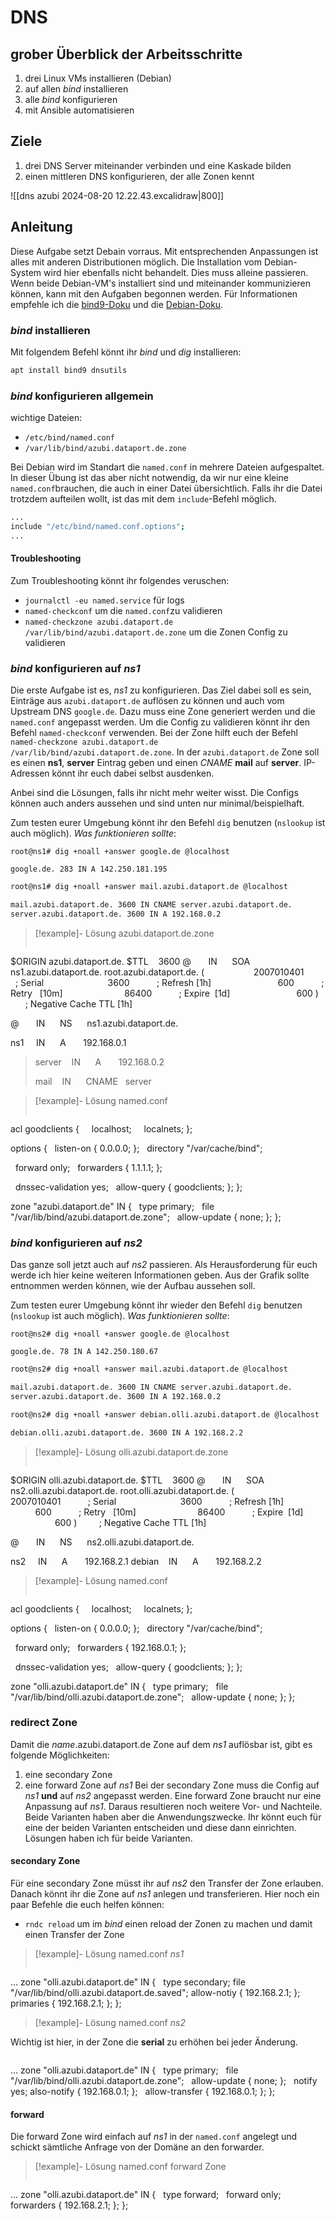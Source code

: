 # DNS

## grober Überblick der Arbeitsschritte

1. drei Linux VMs installieren (Debian)
2. auf allen *bind* installieren
3. alle *bind* konfigurieren
4. mit Ansible automatisieren

## Ziele

1. drei DNS Server miteinander verbinden und eine Kaskade bilden
2. einen mittleren DNS konfigurieren, der alle Zonen kennt

![[dns azubi 2024-08-20 12.22.43.excalidraw|800]]

## Anleitung

Diese Aufgabe setzt Debain vorraus. Mit entsprechenden Anpassungen ist alles mit anderen Distributionen möglich.
Die Installation vom Debian-System wird hier ebenfalls nicht behandelt. Dies muss alleine passieren.
Wenn beide Debian-VM's installiert sind und miteinander kommunizieren können, kann mit den Aufgaben begonnen werden.
Für Informationen empfehle ich die [bind9-Doku](https://bind9.readthedocs.io/en/latest/chapter1.html) und die [Debian-Doku](https://wiki.debian.org/Bind9).
### *bind* installieren

Mit folgendem Befehl könnt ihr *bind* und *dig* installieren:

```bash
apt install bind9 dnsutils
```

### *bind* konfigurieren allgemein

wichtige Dateien:
- `/etc/bind/named.conf`
- `/var/lib/bind/azubi.dataport.de.zone`

Bei Debian wird im Standart die `named.conf` in mehrere Dateien aufgespaltet. In dieser Übung ist das aber nicht notwendig, da wir nur eine kleine `named.conf`brauchen, die auch in einer Datei übersichtlich.
Falls ihr die Datei trotzdem aufteilen wollt, ist das mit dem `include`-Befehl möglich.

```bash
...
include "/etc/bind/named.conf.options";
...
```

#### Troubleshooting

Zum Troubleshooting könnt ihr folgendes veruschen:
- `journalctl -eu named.service` für logs
- `named-checkconf` um die `named.conf`zu validieren
- `named-checkzone azubi.dataport.de /var/lib/bind/azubi.dataport.de.zone` um die Zonen Config zu validieren
### *bind* konfigurieren auf *ns1*

Die erste Aufgabe ist es, *ns1* zu konfigurieren. Das Ziel dabei soll es sein, Einträge aus `azubi.dataport.de` auflösen zu können und auch vom Upstream DNS `google.de`. Dazu muss eine Zone generiert werden und die `named.conf` angepasst werden.
Um die Config zu validieren könnt ihr den Befehl `named-checkconf` verwenden. Bei der Zone hilft euch der Befehl `named-checkzone azubi.dataport.de /var/lib/bind/azubi.dataport.de.zone`.
In der `azubi.dataport.de` Zone soll es einen **ns1**, **server** Eintrag geben und einen *CNAME* **mail** auf **server**.
IP-Adressen könnt ihr euch dabei selbst ausdenken.

Anbei sind die Lösungen, falls ihr nicht mehr weiter wisst. Die Configs können auch anders aussehen und sind unten nur minimal/beispielhaft.

Zum testen eurer Umgebung könnt ihr den Befehl `dig` benutzen (`nslookup` ist auch möglich).
*Was funktionieren sollte*:
```shell
root@ns1# dig +noall +answer google.de @localhost

google.de. 283 IN A 142.250.181.195
```

```bash
root@ns1# dig +noall +answer mail.azubi.dataport.de @localhost

mail.azubi.dataport.de. 3600 IN CNAME server.azubi.dataport.de.
server.azubi.dataport.de. 3600 IN A 192.168.0.2
```


> [!example]- Lösung azubi.dataport.de.zone
> ```bash
$ORIGIN azubi.dataport.de.
$TTL    3600
@       IN      SOA     ns1.azubi.dataport.de. root.azubi.dataport.de. (
                   2007010401           ; Serial
                         3600           ; Refresh [1h]
                          600           ; Retry   [10m]
                        86400           ; Expire  [1d]
                          600 )         ; Negative Cache TTL [1h]
>
@       IN      NS      ns1.azubi.dataport.de.
>
ns1     IN      A       192.168.0.1
>server    IN      A       192.168.0.2
>
> mail    IN      CNAME   server


> [!example]- Lösung named.conf
>
>```bash
acl goodclients {
    localhost;
    localnets;
};
>
options {
  listen-on { 0.0.0.0; };
  directory "/var/cache/bind";
>
  forward only;
  forwarders { 1.1.1.1; };
>
  dnssec-validation yes;
  allow-query { goodclients; };
};
>
zone "azubi.dataport.de" IN {
  type primary;
  file "/var/lib/bind/azubi.dataport.de.zone";
  allow-update { none; };
};

### *bind* konfigurieren auf *ns2*

Das ganze soll jetzt auch auf *ns2* passieren. Als Herausforderung für euch werde ich hier keine weiteren Informationen geben. Aus der Grafik sollte entnommen werden können, wie der Aufbau aussehen soll.

Zum testen eurer Umgebung könnt ihr wieder den Befehl `dig` benutzen (`nslookup` ist auch möglich).
*Was funktionieren sollte*:
```shell
root@ns2# dig +noall +answer google.de @localhost

google.de. 78 IN A 142.250.180.67
```

```bash
root@ns2# dig +noall +answer mail.azubi.dataport.de @localhost

mail.azubi.dataport.de. 3600 IN CNAME server.azubi.dataport.de.
server.azubi.dataport.de. 3600 IN A 192.168.0.2
```

```bash
root@ns2# dig +noall +answer debian.olli.azubi.dataport.de @localhost

debian.olli.azubi.dataport.de. 3600 IN A 192.168.2.2
```

> [!example]-  Lösung olli.azubi.dataport.de.zone
>
>```bash
$ORIGIN olli.azubi.dataport.de.
$TTL    3600
@       IN      SOA     ns2.olli.azubi.dataport.de. root.olli.azubi.dataport.de. (
                   2007010401           ; Serial
                         3600           ; Refresh [1h]
                          600           ; Retry   [10m]
                        86400           ; Expire  [1d]
                          600 )         ; Negative Cache TTL [1h]
>
@       IN      NS      ns2.olli.azubi.dataport.de.
>
ns2     IN      A       192.168.2.1
debian    IN      A       192.168.2.2


> [!example]- Lösung named.conf
>
>```bash
acl goodclients {
    localhost;
    localnets;
};
>
options {
  listen-on { 0.0.0.0; };
  directory "/var/cache/bind";
>
  forward only;
  forwarders { 192.168.0.1; };
>
  dnssec-validation yes;
  allow-query { goodclients; };
};
>
zone "olli.azubi.dataport.de" IN {
  type primary;
  file "/var/lib/bind/olli.azubi.dataport.de.zone";
  allow-update { none; };
};

### redirect Zone

Damit die *name*.azubi.dataport.de Zone auf dem *ns1* auflösbar ist, gibt es folgende Möglichkeiten:
1. eine secondary Zone
2. eine forward Zone auf *ns1*
Bei der secondary Zone muss die Config auf *ns1* **und** auf *ns2* angepasst werden. Eine forward Zone braucht nur eine Anpassung auf *ns1*. Daraus resultieren noch weitere Vor- und Nachteile. Beide Varianten haben aber die Anwendungszwecke.
Ihr könnt euch für eine der beiden Varianten entscheiden und diese dann einrichten. Lösungen haben ich für beide Varianten.

#### secondary Zone

Für eine secondary Zone müsst ihr auf *ns2* den Transfer der Zone erlauben. Danach könnt ihr die Zone auf *ns1* anlegen und transferieren.
Hier noch ein paar Befehle die euch helfen können:
- `rndc reload` um im *bind* einen reload der Zonen zu machen und damit einen Transfer der Zone

> [!example]-  Lösung named.conf *ns1*
>
>```bash
...
zone "olli.azubi.dataport.de" IN {
  type secondary;
  file "/var/lib/bind/olli.azubi.dataport.de.saved";
  allow-notiy { 192.168.2.1; };
  primaries { 192.168.2.1; };
};

> [!example]-  Lösung named.conf *ns2*
>
Wichtig ist hier, in der Zone die **serial** zu erhöhen bei jeder Änderung.
>```bash
...
zone "olli.azubi.dataport.de" IN {
  type primary;
  file "/var/lib/bind/olli.azubi.dataport.de.zone";
  allow-update { none; };
  notify yes;
  also-notify { 192.168.0.1; };
  allow-transfer { 192.168.0.1; };
};

#### forward

Die forward Zone wird einfach auf *ns1* in der `named.conf` angelegt und schickt sämtliche Anfrage von der Domäne an den forwarder. 

> [!example]-  Lösung named.conf forward Zone
>
>```bash
...
zone "olli.azubi.dataport.de" IN {
  type forward;
  forward only;
  forwarders { 192.168.2.1; };
};

